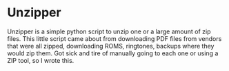 # Unzipper
Unzipper is a simple python script to unzip one or a large amount of zip files. This little script came about from downloading PDF files from vendors that were all zipped, downloading ROMS, ringtones, backups where they would zip them. Got sick and tire of manually going to each one or using a ZIP tool, so I wrote this.

